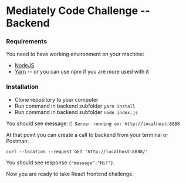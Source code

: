 # Mediately Code Challenge -- Backend

### Requirements

You need to have working environment on your machine:

- [NodeJS](https://nodejs.org/en/)
- [Yarn](https://yarnpkg.com/) -- or you can use npm if you are more used with it

### Installation

- Clone repository to your computer
- Run command in backend subfolder `yarn install`
- Run command in backend subfolder `node index.js`

You should see message:
`🚀 Server running on: http://localhost:8888`

At that point you can create a call to backend from your terminal or Postman:

`curl --location --request GET 'http://localhost:8888/'`

You should see response `{"message":"Hi!"}`.

Now you are ready to take React frontend challenge.

